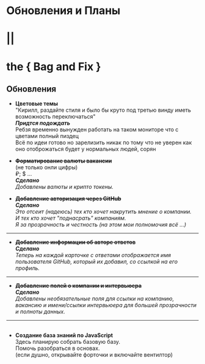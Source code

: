 # Обновления и Планы   
# ||     
# the { Bag and Fix }  


## Обновления

- **Цветовые темы**     
 "Кирилл, раздайте стиля и было бы круто под третью винду иметь возможность
переключаться"   
_**Придтся подождать**_  
Ребзя временно вынужден работать на таком мониторе что с цветами полный пиздец  
Всё по идеи готово но зарелизить никак по тому что не уверен как оно отоброжаться будет у нормальных людей, сорян 

- ~~**Форматирование валюты вакансии**~~     
(не только онли цифры)  
 ₽; $ ...  
_**Сделано**_  
  _Добавлены валюты и крипто токены._  

- ~~**Добавление авторизация через GitHub**~~   
  _**Сделано**_  
  _Это отсеит (надеюсь) тех кто хочет накрутить мнение о компании._  
  _И тех кто хочет "поднасрать" компаниям._  
  _Я за прозрачность и честность (на этом мои полномочия всё ...)_  

---

- ~~**Добавление информации об авторе ответов**~~  
  _**Сделано**_  
  _Теперь на каждой карточке с ответами отображается имя пользователя GitHub, который их добавил, со ссылкой на его профиль._

---

- ~~**Добавление полей о компании и интервьюера**~~  
  _**Сделано**_  
  _Добавлены необязательные поля для ссылки на компанию, вакансию и имени/ссылки интервьюера для большей прозрачности и полноты данных._

---

##

- **Создание база знаний по JavaScript**  
  Здесь планирую собрать базовую базу.  
  Помочь разобраться в основах.  
  (если душно, открывайте форточки и включайте вентилтор)